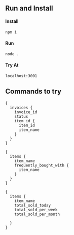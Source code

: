 ## Run and Install
#### Install   
`npm i` 

#### Run
`node .`   

#### Try At
`localhost:3001`

## Commands to try
```
{
  invoices {
    invoice_id
    status
    item_id {
      item_id
      item_name
    }
  } 
}

```
```
{
  items {
    item_name
    frequently_bought_with {
      item_name
    }
  }
}

```
```
{
  items {
    item_name
    total_sold_today
    total_sold_per_week
    total_sold_per_month
    
  }
}

```